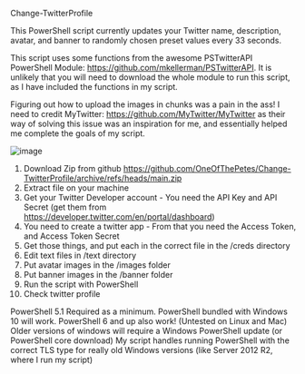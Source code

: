 Change-TwitterProfile

This PowerShell script currently updates your Twitter name, description, avatar, and banner to randomly chosen preset values every 33 seconds.

This script uses some functions from the awesome PSTwitterAPI PowerShell Module: https://github.com/mkellerman/PSTwitterAPI.
It is unlikely that you will need to download the whole module to run this script, as I have included the functions in my script. 

Figuring out how to upload the images in chunks was a pain in the ass! I need to credit MyTwitter: https://github.com/MyTwitter/MyTwitter as their way of solving this issue was an inspiration for me, and essentially helped me complete the goals of my script.

![image](https://user-images.githubusercontent.com/42836083/156212947-bee7022e-9f2e-42cf-9579-4207e0e7ce39.png)

1) Download Zip from github https://github.com/OneOfThePetes/Change-TwitterProfile/archive/refs/heads/main.zip 
2) Extract file on your machine
3) Get your Twitter Developer account - You need the API Key and API Secret (get them from https://developer.twitter.com/en/portal/dashboard) 
4) You need to create a twitter app - From that you need the Access Token, and Access Token Secret
5) Get those things, and put each in the correct file in the /creds directory
6) Edit text files in /text directory
7) Put avatar images in the /images folder
8) Put banner images in the /banner folder
9) Run the script with PowerShell 
10) Check twitter profile 

PowerShell 5.1 Required as a minimum.
PowerShell bundled with Windows 10 will work.
PowerShell 6 and up also work! (Untested on Linux and Mac)
Older versions of windows will require a Windows PowerShell update (or PowerShell core download)
My script handles running PowerShell with the correct TLS type for really old Windows versions (like Server 2012 R2, where I run my script)
